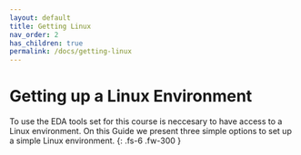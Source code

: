 ```yaml
---
layout: default
title: Getting Linux
nav_order: 2
has_children: true
permalink: /docs/getting-linux
---
```


# Getting up a Linux Environment

To use the EDA tools set for this course is neccesary to have access to a Linux environment. On this Guide we present three simple options to set up a simple Linux environment.
{: .fs-6 .fw-300 }
